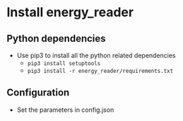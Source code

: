 # Install energy_reader

## Python dependencies

* Use pip3 to install all the python related dependencies
  - `pip3 install setuptools`
  - `pip3 install -r energy_reader/requirements.txt`

## Configuration
* Set the parameters in config.json